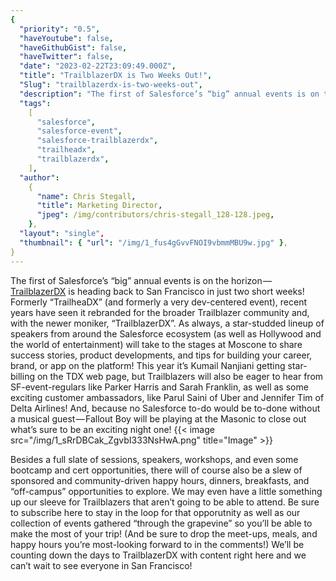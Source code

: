 ```yaml
---
{
  "priority": "0.5",
  "haveYoutube": false,
  "haveGithubGist": false,
  "haveTwitter": false,
  "date": "2023-02-22T23:09:49.000Z",
  "title": "TrailblazerDX is Two Weeks Out!",
  "Slug": "trailblazerdx-is-two-weeks-out",
  "description": "The first of Salesforce’s “big” annual events is on the horizon — TrailblazerDX is heading back to San Francisco in just two short weeks!.",
  "tags":
    [
      "salesforce",
      "salesforce-event",
      "salesforce-trailblazerdx",
      "trailheadx",
      "trailblazerdx",
    ],
  "author":
    {
      "name": Chris Stegall,
      "title": Marketing Director,
      "jpeg": /img/contributors/chris-stegall_128-128.jpeg,
    },
  "layout": "single",
  "thumbnail": { "url": "/img/1_fus4gGvvFNOI9vbmmMBU9w.jpg" },
}
---
```


The first of Salesforce’s “big” annual events is on the horizon — [TrailblazerDX](https://www.salesforce.com/trailblazerdx/) is heading back to San Francisco in just two short weeks!
Formerly “TrailheaDX” (and formerly a very dev-centered event), recent years have seen it rebranded for the broader Trailblazer community and, with the newer moniker, “TrailblazerDX”.
As always, a star-studded lineup of speakers from around the Salesforce ecosystem (as well as Hollywood and the world of entertainment) will take to the stages at Moscone to share success stories, product developments, and tips for building your career, brand, or app on the platform!
This year it’s Kumail Nanjiani getting star-billing on the TDX web page, but Trailblazers will also be eager to hear from SF-event-regulars like Parker Harris and Sarah Franklin, as well as some exciting customer ambassadors, like Parul Saini of Uber and Jennifer Tim of Delta Airlines! And, because no Salesforce to-do would be to-done without a musical guest — Fallout Boy will be playing at the Masonic to close out what’s sure to be an exciting night one!
{{< image src="/img/1_sRrDBCak_ZgvbI333NsHwA.png" title="Image" >}}

Besides a full slate of sessions, speakers, workshops, and even some bootcamp and cert opportunities, there will of course also be a slew of sponsored and community-driven happy hours, dinners, breakfasts, and “off-campus” opportunities to explore. We may even have a little something up our sleeve for Trailblazers that aren’t going to be able to attend.
Be sure to subscribe here to stay in the loop for that opporutnity as well as our collection of events gathered “through the grapevine” so you’ll be able to make the most of your trip! (And be sure to drop the meet-ups, meals, and happy hours you’re most-looking forward to in the comments!)
We’ll be counting down the days to TrailblazerDX with content right here and we can’t wait to see everyone in San Francisco!
